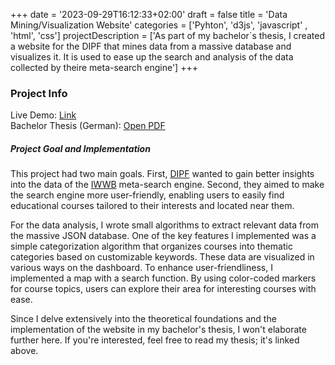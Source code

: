 +++
date = '2023-09-29T16:12:33+02:00'
draft = false
title = 'Data Mining/Visualization Website'
categories = ['Pyhton', 'd3js', 'javascript' , 'html', 'css']
projectDescription = ['As part of my bachelor`s thesis, I created a website for the DIPF that mines data from a massive database and visualizes it. It is used to ease up the search and analysis of the data collected by theire meta-search engine']
+++

### Project Info
Live Demo: <a href="https://dashboard.iplus.svc.educs-hosting.net/" target="_blank">Link</a> <br>
Bachelor Thesis (German): <a href="/pdfs/Bachelorarbeit_David_Burgstaller.pdf" target="_blank">Open PDF</a> 

##### Project Goal and Implementation

This project had two main goals. First, [DIPF](https://www.dipf.de/de) wanted to gain better insights into the data of the [IWWB](https://www.iwwb.de/kurssuche/startseite.html) meta-search engine. Second, they aimed to make the search engine more user-friendly, enabling users to easily find educational courses tailored to their interests and located near them.


For the data analysis, I wrote small algorithms to extract relevant data from the massive JSON database. One of the key features I implemented was a simple categorization algorithm that organizes courses into thematic categories based on customizable keywords. These data are visualized in various ways on the dashboard.
To enhance user-friendliness, I implemented a map with a search function. By using color-coded markers for course topics, users can explore their area for interesting courses with ease.

Since I delve extensively into the theoretical foundations and the implementation of the website in my bachelor's thesis, I won't elaborate further here. If you're interested, feel free to read my thesis; it's linked above.
